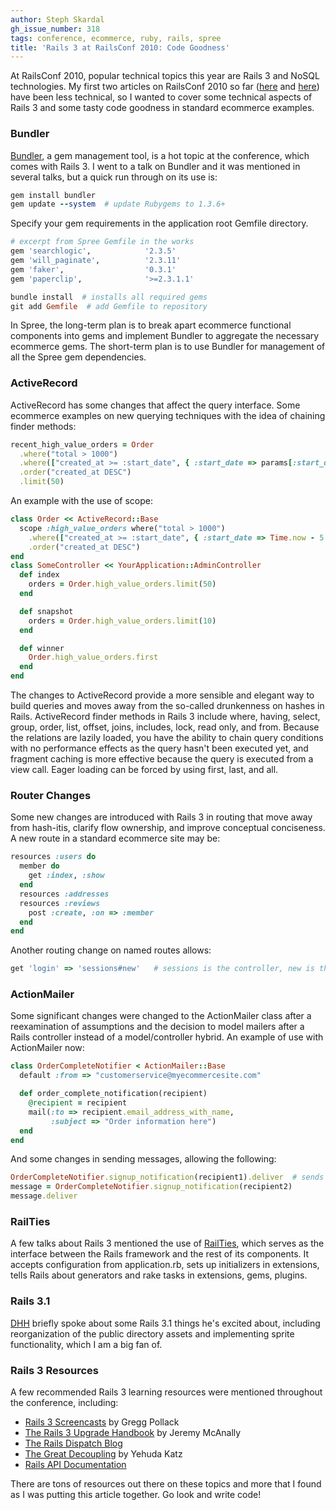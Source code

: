 ```yaml
---
author: Steph Skardal
gh_issue_number: 318
tags: conference, ecommerce, ruby, rails, spree
title: 'Rails 3 at RailsConf 2010: Code Goodness'
---
```


At RailsConf 2010, popular technical topics this year are Rails 3 and NoSQL technologies. My first two articles on RailsConf 2010 so far ([here](/blog/2010/06/09/railsconf-2010-ecommerce-smackdown) and [here](/blog/2010/06/08/railsconf-2010-review-rails-application)) have been less technical, so I wanted to cover some technical aspects of Rails 3 and some tasty code goodness in standard ecommerce examples.

### Bundler

[Bundler](http://gembundler.com/), a gem management tool, is a hot topic at the conference, which comes with Rails 3. I went to a talk on Bundler and it was mentioned in several talks, but a quick run through on its use is:

```ruby
gem install bundler
gem update --system  # update Rubygems to 1.3.6+
```

Specify your gem requirements in the application root Gemfile directory.

```ruby
# excerpt from Spree Gemfile in the works
gem 'searchlogic',            '2.3.5'
gem 'will_paginate',          '2.3.11'
gem 'faker',                  '0.3.1'
gem 'paperclip',              '>=2.3.1.1'
```

```ruby
bundle install  # installs all required gems
git add Gemfile  # add Gemfile to repository
```

In Spree, the long-term plan is to break apart ecommerce functional components into gems and implement Bundler to aggregate the necessary ecommerce gems. The short-term plan is to use Bundler for management of all the Spree gem dependencies.

### ActiveRecord

ActiveRecord has some changes that affect the query interface. Some ecommerce examples on new querying techniques with the idea of chaining finder methods:

```ruby
recent_high_value_orders = Order
  .where("total > 1000")
  .where(["created_at >= :start_date", { :start_date => params[:start_date] }])
  .order("created_at DESC")
  .limit(50)
```

An example with the use of scope:

```ruby
class Order << ActiveRecord::Base
  scope :high_value_orders where("total > 1000")
    .where(["created_at >= :start_date", { :start_date => Time.now - 5.days )])
    .order("created_at DESC")
end
class SomeController << YourApplication::AdminController
  def index
    orders = Order.high_value_orders.limit(50)
  end

  def snapshot
    orders = Order.high_value_orders.limit(10)
  end

  def winner
    Order.high_value_orders.first
  end
end
```

The changes to ActiveRecord provide a more sensible and elegant way to build queries and moves away from the so-called drunkenness on hashes in Rails. ActiveRecord finder methods in Rails 3 include where, having, select, group, order, list, offset, joins, includes, lock, read only, and from. Because the relations are lazily loaded, you have the ability to chain query conditions with no performance effects as the query hasn't been executed yet, and fragment caching is more effective because the query is executed from a view call. Eager loading can be forced by using first, last, and all.

### Router Changes

Some new changes are introduced with Rails 3 in routing that move away from hash-itis, clarify flow ownership, and improve conceptual conciseness. A new route in a standard ecommerce site may be:

```ruby
resources :users do
  member do
    get :index, :show
  end
  resources :addresses
  resources :reviews
    post :create, :on => :member
  end
end
```

Another routing change on named routes allows:

```ruby
get 'login' => 'sessions#new'   # sessions is the controller, new is the action
```

### ActionMailer

Some significant changes were changed to the ActionMailer class after a reexamination of assumptions and the decision to model mailers after a Rails controller instead of a model/controller hybrid. An example of use with ActionMailer now:

```ruby
class OrderCompleteNotifier < ActionMailer::Base
  default :from => "customerservice@myecommercesite.com"

  def order_complete_notification(recipient)
    @recipient = recipient
    mail(:to => recipient.email_address_with_name,
         :subject => "Order information here")
  end
end
```

And some changes in sending messages, allowing the following:

```ruby
OrderCompleteNotifier.signup_notification(recipient1).deliver  # sends email
message = OrderCompleteNotifier.signup_notification(recipient2)
message.deliver
```

### RailTies

A few talks about Rails 3 mentioned the use of [RailTies](http://rubyforge.org/projects/railties/), which serves as the interface between the Rails framework and the rest of its components. It accepts configuration from application.rb, sets up initializers in extensions, tells Rails about generators and rake tasks in extensions, gems, plugins.

### Rails 3.1

[DHH](http://www.loudthinking.com/) briefly spoke about some Rails 3.1 things he's excited about, including reorganization of the public directory assets and implementing sprite functionality, which I am a big fan of.

### Rails 3 Resources

A few recommended Rails 3 learning resources were mentioned throughout the conference, including:

- [Rails 3 Screencasts](http://rubyonrails.org/screencasts/rails3) by Gregg Pollack
- [The Rails 3 Upgrade Handbook](http://www.railsupgradehandbook.com/) by Jeremy McAnally
- [The Rails Dispatch Blog](http://www.railsdispatch.com/)
- [The Great Decoupling](http://yehudakatz.com/2009/07/19/rails-3-the-great-decoupling/) by Yehuda Katz
- [Rails API Documentation](http://railsapi.com/)

There are tons of resources out there on these topics and more that I found as I was putting this article together. Go look and write code!
